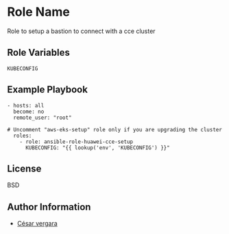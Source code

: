 Role Name
=========

Role to setup a bastion to connect with a cce cluster



Role Variables
--------------

```
KUBECONFIG
```

Example Playbook
----------------


```
- hosts: all
  become: no
  remote_user: "root"

# Uncomment "aws-eks-setup" role only if you are upgrading the cluster
  roles:
    - role: ansible-role-huawei-cce-setup
      KUBECONFIG: "{{ lookup('env', 'KUBECONFIG') }}"

```

License
-------

BSD

Author Information
------------------

- [César vergara](mailto:cvergarae@smu.cl)